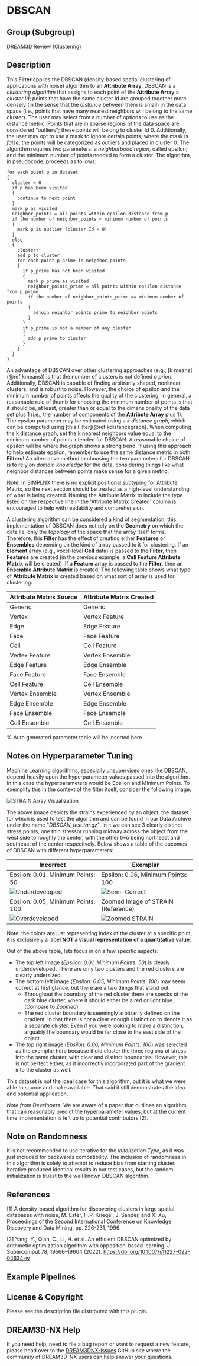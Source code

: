 # DBSCAN

## Group (Subgroup)

DREAM3D Review (Clustering)

## Description

This **Filter** applies the DBSCAN (density-based spatial clustering of applications with noise) algorithm to an **Attribute Array**.  DBSCAN is a _clustering algorithm_ that assigns to each point of the **Attribute Array** a _cluster Id_; points that have the same cluster Id are grouped together more densely (in the sense that the _distance_ between them is small) in the data space (i.e., points that have many nearest neighbors will belong to the same cluster).  The user may select from a number of options to use as the distance metric.  Points that are in sparse regions of the data space are considered "outliers"; these points will belong to cluster Id 0.  Additionally, the user may opt to use a mask to ignore certain points; where the mask is _false_, the points will be categorized as outliers and placed in cluster 0.  The algorithm requires two parameters: a _neighborbood region_, called epsilon; and the minimum number of points needed to form a cluster.  The algorithm, in pseudocode, proceeds as follows:

    for each point p in dataset
    {
      cluster = 0
      if p has been visited
      {
        continue to next point
      }
      mark p as visited
      neighbor_points = all points within epsilon distance from p
      if the number of neighbor_points < minimum number of points
      {
        mark p is outlier (cluster Id = 0)
      }
      else
      {
        cluster++
        add p to cluster
        for each point p_prime in neighbor_points
        {
          if p_prime has not been visited
          {
            mark p_prime as visited
            neighbor_points_prime = all points within epsilon distance from p_prime
            if the number of neighbor_points_prime >= minimum number of points
            {
              adjoin neighbor_points_prime to neighbor_points
            }
          }
          if p_prime is not a member of any cluster
          {
            add p_prime to cluster
          }
        }
      }
    }

An advantage of DBSCAN over other clustering approaches (e.g., [k means](@ref kmeans)) is that the number of clusters is not defined _a priori_.  Additionally, DBSCAN is capable of finding arbitrarily shaped, nonlinear clusters, and is robust to noise.  However, the choice of epsilon and the minimum number of points affects the quality of the clustering.  In general, a reasonable rule of thumb for choosing the minimum number of points is that it should be, at least, greater than or equal to the dimensionality of the data set plus 1 (i.e., the number of components of the **Attribute Array** plus 1).  The epsilon parameter may be estimated using a _k distance graph_, which can be computed using [this Filter](@ref kdistancegraph).  When computing the k distance graph, set the k nearest neighbors value equal to the minimum number of points intended for DBSCAN.  A reasonable choice of epsilon will be where the graph shows a strong bend.  If using this approach to help estimate epsilon, remember to use the same distance metric in both **Filters**!  An alternative method to choosing the two parameters for DBSCAN is to rely on _domain knowledge_ for the data, considering things like what neighbor distances between points make sense for a given metric.  

Note: In SIMPLNX there is no explicit positional subtyping for Attribute Matrix, so the next section should be treated as a high-level understanding of what is being created. Naming the Attribute Matrix to include the type listed on the respective line in the 'Attribute Matrix Created' column is encouraged to help with readability and comprehension.

A clustering algorithm can be considered a kind of segmentation; this implementation of DBSCAN does not rely on the **Geometry** on which the data lie, only the _topology_ of the space that the array itself forms.  Therefore, this **Filter** has the effect of creating either **Features** or **Ensembles** depending on the kind of array passed to it for clustering.  If an **Element** array (e.g., voxel-level **Cell** data) is passed to the **Filter**, then **Features** are created (in the previous example, a **Cell Feature Attribute Matrix** will be created).  If a **Feature** array is passed to the **Filter**, then an **Ensemble Attribute Matrix** is created.  The following table shows what type of **Attribute Matrix** is created based on what sort of array is used for clustering:

| Attribute Matrix Source | Attribute Matrix Created |
|------------------|--------------------|
| Generic | Generic |
| Vertex | Vertex Feature |
| Edge | Edge Feature |
| Face | Face Feature |
| Cell | Cell Feature|
| Vertex Feature | Vertex Ensemble |
| Edge Feature | Edge Ensemble |
| Face Feature | Face Ensemble |
| Cell Feature | Cell Ensemble|
| Vertex Ensemble | Vertex Ensemble |
| Edge Ensemble | Edge Ensemble |
| Face Ensemble | Face Ensemble |
| Cell Ensemble | Cell Ensemble|

% Auto generated parameter table will be inserted here

## Notes on Hyperparameter Tuning

Machine Learning algorithms, especially unsupervised ones like DBSCAN, depend heavily upon the hyperparameter values passed into the algorithm. In this case the hyperparameters would be Epsilon and Minimum Points. To exemplify this in the context of the filter itself, consider the following image:

![STRAIN Array Visualization](Images/DBSCAN_strain_vis.png)

The above image depicts the strains experienced by an object, the dataset for which is used to test the algorithm and can be found in our Data Archive under the name "_DBSCAN_test.tar.gz_". In it we can see 3 clearly distinct stress points, one thin stressor running midway across the object from the west side to roughly the center, with the other two being northeast and southeast of the center respectively. Below shows a table of the oucomes of DBSCAN with different hyperparameters:

| Incorrect | Exemplar |
|-----------------------------------|------------------------------------|
| Epsilon: 0.01, Minimum Points: 50 | Epsilon: 0.06, Minimum Points: 100 |
| ![Underdeveloped](Images/DBSCAN_underdeveloped.png) | ![Semi-Correct](Images/DBSCAN_semi_correct.png) |
| Epsilon: 0.05, Minimum Points: 100 | Zoomed Image of STRAIN (Reference) |
| ![Overdeveloped](Images/DBSCAN_overdeveloped.png) | ![Zoomed STRAIN](Images/DBSCAN_zoomed_strain.png) |

Note: the colors are just representing index of the cluster at a specific point, it is exclusively a label **NOT a visual representation of a quantitative value**.

Out of the above table, lets focus in on a few specific aspects:

- The top left image (_Epsilon: 0.01, Minimum Points: 50_) is clearly underdeveloped. There are only two clusters and the red clusters are clearly undersized.
- The bottom left image (_Epsilon: 0.05, Minimum Points: 100_) may seem correct at first glance, but there are a two things that stand out:
  - Throughout the boundary of the red cluster there are specks of the dark blue cluster, where it should either be a red or light blue. (Compare to _Zoomed_)
  - The red cluster boundary is seemingly arbitrarily defined on the gradient, in that there is not a clear enough distinction to denote it as a separate cluster. Even if you were looking to make a distinction, arguably the boundary would be far close to the east side of the object.
- The top right image (_Epsilon: 0.06, Minimum Points: 100_) was selected as the exemplar here because it did cluster the three regions of stress into the same cluster, with clear and distinct boundaries. However, this is not perfect either, as it incorrectly incorporated part of the gradient into the cluster as well.

This dataset is not the ideal case for this algorithm, but it is what we were able to source and make available. That said it still demonstrates the idea and potential application.

_Note from Developers_: We are aware of a paper that outlines an algorithm that can reasonably predict the hyperparameter values, but at the current time implementation is left up to potential contributors [2].

## Note on Randomness

It is not recommended to use iterative for the _Initalization Type_, as it was just included for backwards compatibility. The inclusion of randomness in this algorithm is solely to attempt to reduce bias from starting cluster. Iterative produced identical results in our test cases, but the random initialization is truest to the well known DBSCAN algorithm.

## References

[1] A density-based algorithm for discovering clusters in large spatial databases with noise, M. Ester, H.P. Kriegel, J. Sander, and X. Xu, Proceedings of the Second International Conference on Knowledge Discovery and Data Mining, pp. 226-231, 1996.

[2] Yang, Y., Qian, C., Li, H. et al. An efficient DBSCAN optimized by arithmetic optimization algorithm with opposition-based learning. J Supercomput 78, 19566–19604 (2022). https://doi.org/10.1007/s11227-022-04634-w

## Example Pipelines

## License & Copyright

Please see the description file distributed with this plugin.

## DREAM3D-NX Help

If you need help, need to file a bug report or want to request a new feature, please head over to the [DREAM3DNX-Issues](https://github.com/BlueQuartzSoftware/DREAM3DNX-Issues/discussions) GitHub site where the community of DREAM3D-NX users can help answer your questions.
